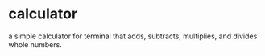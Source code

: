 # calculator
a simple calculator for terminal that adds, subtracts, multiplies, and divides whole numbers.
